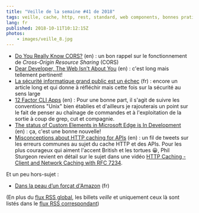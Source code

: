 ```yaml
---
title: "Veille de la semaine #41 de 2018"
tags: veille, cache, http, rest, standard, web components, bonnes pratiques, cli, shell, sécurité, accessibilité, html, javascript
lang: fr
published: 2018-10-11T10:12:15Z
photos:
    - images/veille_8.jpg
---
```

* [Do You Really Know CORS?](http://performantcode.com/web/do-you-really-know-cors) (en)&nbsp;: un bon rappel sur le fonctionnement de *Cross-Origin Resource Sharing* (CORS)
* [Dear Developer, The Web Isn't About You](https://sonniesedge.co.uk/talks/dear-developer) (en)&nbsp;: c'est long mais tellement pertinent!
* [La sécurité informatique grand public est un échec](https://dascritch.net/post/2018/10/08/La-s%C3%A9curit%C3%A9-informatique-grand-public-est-un-%C3%A9chec&pub=0#pr) (fr)&nbsp;: encore un article long et qui donne à réfléchir mais cette fois sur la sécurité au sens large
* [12 Factor CLI Apps](https://medium.com/@jdxcode/12-factor-cli-apps-dd3c227a0e46) (en)&nbsp;: Pour une bonne part, il s'agit de suivre les conventions &quot;Unix&quot; bien établies et d'ailleurs je rajouterais un point sur le fait de penser au chaînage de commandes et à l'exploitation de la sortie à coup de grep, cut et compagnie.
* [The status of Custom Elements in Microsoft Edge is In Development](https://developer.microsoft.com/en-us/microsoft-edge/platform/status/customelements/) (en)&nbsp;: ça, c'est une bonne nouvelle!
* [Misconceptions about HTTP caching for APIs](https://twitter.com/philsturgeon/status/1050040873243828224) (en)&nbsp;: un fil de tweets sur les erreurs communes au sujet du cache HTTP et des APIs. Pour les plus courageux qui aiment l'accent British et les tortues 😀, Phil Sturgeon revient en détail sur le sujet dans une vidéo [HTTP Caching - Client and Network Caching with RFC 7234](https://www.youtube.com/watch?v=761puUy8ir4).

Et un peu hors-sujet&nbsp;:

* [Dans la peau d’un forçat d'Amazon](https://www.liberation.fr/france/2018/10/05/dans-la-peau-d-un-forcat-d-amazon_1683525) (fr)

(En plus du [flux RSS global](/rss.xml), les billets *veille*
et uniquement ceux là sont listés dans le [flux RSS correspondant](/rss/veille.xml))
